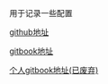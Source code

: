 
用于记录一些配置

[github地址](https://github.com/zqb-all/zqb-all-linux-config)

[gitbook地址](https://www.gitbook.com/book/zqb-all/zqb-all-linux-config/details)

[个人gitbook地址(已废弃)](http://www.zhuangqiubin.xin/book)
